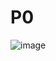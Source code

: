 # P0
![image](https://user-images.githubusercontent.com/101121053/157682703-34b57a02-36af-4b6b-9d25-411a247ec7a7.png)
